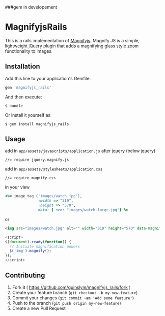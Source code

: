 ###gem in developement
# MagnifyjsRails

This is a rails implementation of [Magnifyjs](https://github.com/thdoan/magnify). Magnify JS is a simple, lightweight jQuery plugin that adds a magnifying glass style zoom functionality to images.


## Installation

Add this line to your application's Gemfile:

```ruby
gem 'magnifyjs_rails'
```

And then execute:

    $ bundle

Or install it yourself as:

    $ gem install magnifyjs_rails

## Usage
add in `app/assets/javascripts/application.js` after jquery (below jquery)

	//= require jquery.magnify.js

add in `app/assets/stylesheets/application.css` 

	//= require magnify.css

in your view
```ruby
<%= image_tag ('images/watch.jpg'), 
               :width => "319", 
               :height => "570",
               data: { src: "images/watch-large.jpg"} %>
```
or
```html
<img src="images/watch.jpg" alt="" width="319" height="570" data-magnify-src="images/watch-large.jpg">
```
```javascript
<script>
$(document).ready(function() {
  // Initiate magnification powers
  $('img').magnify();
});
</script>
```

## Contributing

1. Fork it ( https://github.com/guinslym/magnifyjs_rails/fork )
2. Create your feature branch (`git checkout -b my-new-feature`)
3. Commit your changes (`git commit -am 'Add some feature'`)
4. Push to the branch (`git push origin my-new-feature`)
5. Create a new Pull Request
